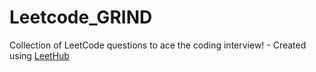 # Leetcode_GRIND
Collection of LeetCode questions to ace the coding interview! - Created using [LeetHub](https://github.com/QasimWani/LeetHub)
